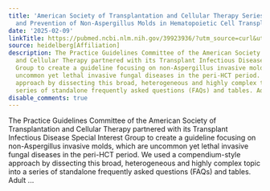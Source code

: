 ```yaml
---
title: 'American Society of Transplantation and Cellular Therapy Series: #8- Management
  and Prevention of Non-Aspergillus Molds in Hematopoietic Cell Transplantation Recipients'
date: '2025-02-09'
linkTitle: https://pubmed.ncbi.nlm.nih.gov/39923936/?utm_source=curl&utm_medium=rss&utm_campaign=pubmed-2&utm_content=1FakS-2QOkCT8HsMOQP1bCRQ4YzyumYOmxmF0moLsQ3dFB1E9V&fc=20220326224207&ff=20250210170923&v=2.18.0.post9+e462414
source: heidelberg[Affiliation]
description: The Practice Guidelines Committee of the American Society of Transplantation
  and Cellular Therapy partnered with its Transplant Infectious Disease Special Interest
  Group to create a guideline focusing on non-Aspergillus invasive molds, which are
  uncommon yet lethal invasive fungal diseases in the peri-HCT period. We used a compendium-style
  approach by dissecting this broad, heterogeneous and highly complex topic into a
  series of standalone frequently asked questions (FAQs) and tables. Adult ...
disable_comments: true
---
```

The Practice Guidelines Committee of the American Society of Transplantation and Cellular Therapy partnered with its Transplant Infectious Disease Special Interest Group to create a guideline focusing on non-Aspergillus invasive molds, which are uncommon yet lethal invasive fungal diseases in the peri-HCT period. We used a compendium-style approach by dissecting this broad, heterogeneous and highly complex topic into a series of standalone frequently asked questions (FAQs) and tables. Adult ...
